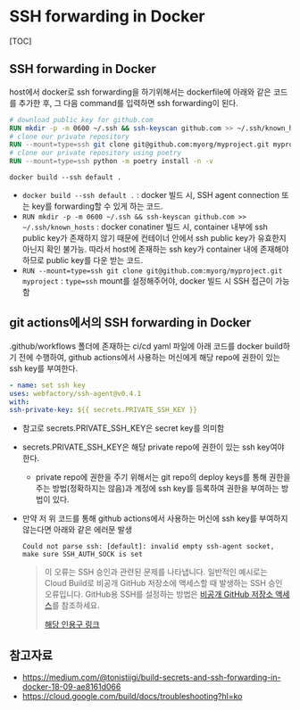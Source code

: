 # SSH forwarding in Docker

[TOC]

## SSH forwarding in Docker

host에서 docker로 ssh forwarding을 하기위해서는 dockerfile에 아래와 같은 코드를 추가한 후, 그 다음 command를 입력하면 ssh forwarding이 된다.

```dockerfile
# download public key for github.com
RUN mkdir -p -m 0600 ~/.ssh && ssh-keyscan github.com >> ~/.ssh/known_hosts
# clone our private repository
RUN --mount=type=ssh git clone git@github.com:myorg/myproject.git myproject
# clone our private repository using poetry
RUN --mount=type=ssh python -m poetry install -n -v
```

```shell
docker build --ssh default .
```

- `docker build --ssh default .` : docker 빌드 시, SSH agent connection 또는 key를 forwarding할 수 있게 하는 코드.
- `RUN mkdir -p -m 0600 ~/.ssh && ssh-keyscan github.com >> ~/.ssh/known_hosts` :  docker conatiner 빌드 시, container 내부에 ssh public key가 존재하지 않기 때문에 컨테이너 안에서 ssh public key가 유효한지 아닌지 확인 불가능. 따라서 host에 존재하는 ssh key가 container 내에 존재해야 하므로 public key를 다운 받는 코드.
- `RUN --mount=type=ssh git clone git@github.com:myorg/myproject.git myproject` : `type=ssh` mount를 설정해주어야, docker 빌드 시  SSH 접근이 가능함



## git actions에서의 SSH forwarding in Docker

.github/workflows 폴더에 존재하는 ci/cd yaml 파일에 아래 코드를 docker build하기 전에 수행하여, github actions에서 사용하는 머신에게 해당 repo에 권한이 있는 ssh key를 부여한다.

```yaml
- name: set ssh key
uses: webfactory/ssh-agent@v0.4.1
with:
ssh-private-key: ${{ secrets.PRIVATE_SSH_KEY }}
```

- 참고로 secrets.PRIVATE_SSH_KEY은 secret key를 의미함

- secrets.PRIVATE_SSH_KEY은 해당 private repo에 권한이 있는 ssh key여야 한다.

  - private repo에 권한을 주기 위해서는 git repo의 deploy keys를 통해 권한을 주는 방법(정확하지는 않음)과 계정에 ssh key를 등록하여 권한을 부여하는 방법이 있다.

- 만약 저 위 코드를 통해 github actions에서 사용하는 머신에 ssh key를 부여하지 않는다면 아래와 같은 에러문 발생

  ```shell
  Could not parse ssh: [default]: invalid empty ssh-agent socket, make sure SSH_AUTH_SOCK is set
  ```

  > 이 오류는 SSH 승인과 관련된 문제를 나타냅니다. 일반적인 예시로는 Cloud Build로 비공개 GitHub 저장소에 액세스할 때 발생하는 SSH 승인 오류입니다. GitHub용 SSH를 설정하는 방법은 [비공개 GitHub 저장소 액세스](https://cloud.google.com/build/docs/access-private-github-repos?hl=ko)를 참조하세요.
  >
  > [해당 인용구 링크](https://cloud.google.com/build/docs/troubleshooting?hl=ko#builds_fail_due_to_invalid_ssh_authorization)

  

## 참고자료

- https://medium.com/@tonistiigi/build-secrets-and-ssh-forwarding-in-docker-18-09-ae8161d066
- https://cloud.google.com/build/docs/troubleshooting?hl=ko